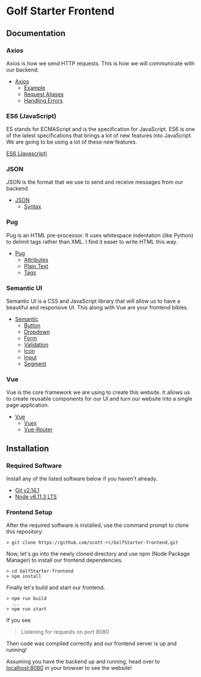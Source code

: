 # Golf Starter Frontend

## Documentation

### Axios

Axios is how we send HTTP requests. This is how we will communicate with our backend.

* [Axios](https://github.com/axios/axios)
  * [Example](https://github.com/axios/axios#example)
  * [Request Aliases](https://github.com/axios/axios#request-method-aliases)
  * [Handling Errors](https://github.com/axios/axios#handling-errors)

### ES6 (JavaScript)

ES stands for ECMAScript and is the specification for JavaScript. ES6 is one of the latest specifications that brings a lot of new features into JavaScript. We are going to be using a lot of these new features.

[ES6 (Javascript)](https://github.com/DrkSephy/es6-cheatsheet)

### JSON

JSON is the format that we use to send and receive messages from our backend.

* [JSON](https://www.w3schools.com/js/js_json_intro.asp)
  * [Syntax](https://www.w3schools.com/js/js_json_syntax.asp)

### Pug

Pug is an HTML pre-processor. It uses whitespace indentation (like Python) to delimit tags rather than XML. I find it easer to write HTML this way.

* [Pug](https://github.com/pugjs/pug)
  * [Attributes](https://pugjs.org/language/attributes.html)
  * [Plain Text](https://pugjs.org/language/plain-text.html)
  * [Tags](https://pugjs.org/language/tags.html)

### Semantic UI

Semantic UI is a CSS and JavaScript library that will allow us to have a beautiful and responsive UI. This along with Vue are your frontend bibles.

* [Semantic](https://semantic-ui.com/)
  * [Button](https://semantic-ui.com/elements/button.html)
  * [Dropdown](https://semantic-ui.com/modules/dropdown.html)
  * [Form](https://semantic-ui.com/collections/form.html)
  * [Validation](https://semantic-ui.com/behaviors/form.html)
  * [Icon](https://semantic-ui.com/elements/icon.html)
  * [Input](https://semantic-ui.com/elements/input.html)
  * [Segment](https://semantic-ui.com/elements/segment.html)

### Vue

Vue is the core framework we are using to create this website. It allows us to create reusable components for our UI and turn our website into a single page application.

* [Vue](https://vuejs.org/v2/guide/)
  * [Vuex](https://vuex.vuejs.org/)
  * [Vue-Router](https://router.vuejs.org/)


## Installation

### Required Software

Install any of the listed software below if you haven't already.

* [Git v2.14.1](https://git-scm.com/downloads)
* [Node v6.11.3 LTS](https://nodejs.org/en/)

### Frontend Setup

After the required software is installed, use the command prompt to clone this repository.

```
> git clone https://github.com/scott-rc/GolfStarter-frontend.git
```

Now, let's go into the newly cloned directory and use npm (Node Package Manager) to install our frontend dependencies.

```
> cd GolfStarter-frontend
> npm install
```

Finally let's build and start our frontend.

```
> npm run build
  ...
> npm run start
```

If you see

> Listening for requests on port 8080

Then code was compiled correctly and our frontend server is up and running!

Assuming you have the backend up and running, head over to [localhost:8080](http://localhost:8080) in your browser to see the website!